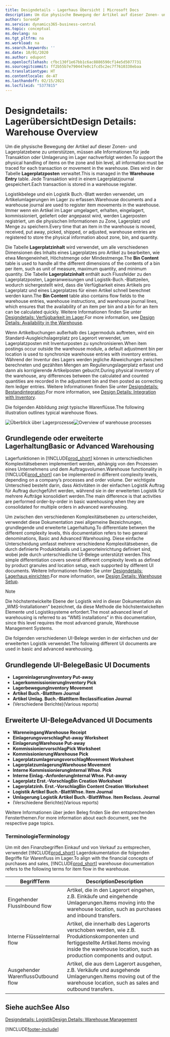 ```yaml
---
title: Designdetails - Lagerhaus Übersicht | Microsoft Docs
description: Um die physische Bewegung der Artikel auf dieser Zonen- und Lagerplatzebene zu unterstützen, müssen alle Informationen für jede Transaktion oder Umlagerung im Lager nachverfolgt werden. Dies wird in der Tabelle **Lagerplatzposten** verwaltet. Jede Transaktion wird in einem Lagerplatzjournal gespeichert.
author: SorenGP
ms.service: dynamics365-business-central
ms.topic: conceptual
ms.devlang: na
ms.tgt_pltfrm: na
ms.workload: na
ms.search.keywords: ''
ms.date: 10/01/2020
ms.author: edupont
ms.openlocfilehash: cfbc130f1e67bb1c6ac8886590cf14e5d5077731
ms.sourcegitcommit: ff2b55b7e790447e0c1fcd5c2ec7f7610338ebaa
ms.translationtype: HT
ms.contentlocale: de-AT
ms.lasthandoff: 02/15/2021
ms.locfileid: "5377815"
---
```

# <a name="design-details-warehouse-overview"></a><span data-ttu-id="c0ad1-105">Designdetails: Lagerübersicht</span><span class="sxs-lookup"><span data-stu-id="c0ad1-105">Design Details: Warehouse Overview</span></span>
<span data-ttu-id="c0ad1-106">Um die physische Bewegung der Artikel auf dieser Zonen- und Lagerplatzebene zu unterstützen, müssen alle Informationen für jede Transaktion oder Umlagerung im Lager nachverfolgt werden.</span><span class="sxs-lookup"><span data-stu-id="c0ad1-106">To support the physical handling of items on the zone and bin level, all information must be traced for each transaction or movement in the warehouse.</span></span> <span data-ttu-id="c0ad1-107">Dies wird in der Tabelle **Lagerplatzposten** verwaltet.</span><span class="sxs-lookup"><span data-stu-id="c0ad1-107">This is managed in the **Warehouse Entry** table.</span></span> <span data-ttu-id="c0ad1-108">Jede Transaktion wird in einem Lagerplatzjournal gespeichert.</span><span class="sxs-lookup"><span data-stu-id="c0ad1-108">Each transaction is stored in a warehouse register.</span></span>  

<span data-ttu-id="c0ad1-109">Logistikbelege und ein Logistik Buch.-Blatt werden verwendet, um Artikelumlagerungen im Lager zu erfassen.</span><span class="sxs-lookup"><span data-stu-id="c0ad1-109">Warehouse documents and a warehouse journal are used to register item movements in the warehouse.</span></span> <span data-ttu-id="c0ad1-110">Immer wenn ein Artikel im Lager umgelagert, erhalten, eingelagert, kommissioniert, geliefert oder angepasst wird, werden Lagerposten registriert, um die physischen Informationen zu Zone, Lagerplatz und Menge zu speichern.</span><span class="sxs-lookup"><span data-stu-id="c0ad1-110">Every time that an item in the warehouse is moved, received, put away, picked, shipped, or adjusted, warehouse entries are registered to store the physical information about zone, bin, and quantity.</span></span>

<span data-ttu-id="c0ad1-111">Die Tabelle **Lagerplatzinhalt** wird verwendet, um alle verschiedenen Dimensionen des Inhalts eines Lagerplatzes pro Artikel zu bearbeiten, wie etwa Mengeneinheit, Höchstmenge oder Mindestmenge.</span><span class="sxs-lookup"><span data-stu-id="c0ad1-111">The **Bin Content** table is used to handle all the different dimensions of the contents of a bin per item, such as unit of measure, maximum quantity, and minimum quantity.</span></span> <span data-ttu-id="c0ad1-112">Die Tabelle **Lagerplatzinhalt** enthält auch Flussfelder zu den Lagerplatzposten, Lageranweisungen und Logistik-Buch.-Blattzeilen, wodurch sichergestellt wird, dass die Verfügbarkeit eines Artikels pro Lagerplatz und eines Lagerplatzes für einen Artikel schnell berechnet werden kann.</span><span class="sxs-lookup"><span data-stu-id="c0ad1-112">The **Bin Content** table also contains flow fields to the warehouse entries, warehouse instructions, and warehouse journal lines, which ensures that the availability of an item per bin and a bin for an item can be calculated quickly.</span></span> <span data-ttu-id="c0ad1-113">Weitere Informationen finden Sie unter [Designdetails: Verfügbarkeit im Lager](design-details-availability-in-the-warehouse.md).</span><span class="sxs-lookup"><span data-stu-id="c0ad1-113">For more information, see [Design Details: Availability in the Warehouse](design-details-availability-in-the-warehouse.md).</span></span>  

<span data-ttu-id="c0ad1-114">Wenn Artikelbuchungen außerhalb des Lagermoduls auftreten, wird ein Standard-Ausgleichslagerplatz pro Lagerort verwendet, um Lagerplatzposten mit Inventurposten zu synchronisieren.</span><span class="sxs-lookup"><span data-stu-id="c0ad1-114">When item postings occur outside the warehouse module, a default adjustment bin per location is used to synchronize warehouse entries with inventory entries.</span></span> <span data-ttu-id="c0ad1-115">Während der Inventur des Lagers werden jegliche Abweichungen zwischen berechneten und gezählten Mengen am Regulierungslagerplatz erfasst und dann als korrigierende Artikelposten gebucht.</span><span class="sxs-lookup"><span data-stu-id="c0ad1-115">During physical inventory of the warehouse, any differences between the calculated and counted quantities are recorded in the adjustment bin and then posted as correcting item ledger entries.</span></span> <span data-ttu-id="c0ad1-116">Weitere Informationen finden Sie unter [Designdetails: Bestandintegration](design-details-integration-with-inventory.md).</span><span class="sxs-lookup"><span data-stu-id="c0ad1-116">For more information, see [Design Details: Integration with Inventory](design-details-integration-with-inventory.md).</span></span>  

<span data-ttu-id="c0ad1-117">Die folgenden Abbildung zeigt typische Warenflüsse.</span><span class="sxs-lookup"><span data-stu-id="c0ad1-117">The following illustration outlines typical warehouse flows.</span></span>  

<span data-ttu-id="c0ad1-118">![Überblick über Lagerprozesse](media/design_details_warehouse_management_overview.png "Überblick über Lagerprozesse")</span><span class="sxs-lookup"><span data-stu-id="c0ad1-118">![Overview of warehouse processes](media/design_details_warehouse_management_overview.png "Overview of warehouse processes")</span></span>  

## <a name="basic-or-advanced-warehousing"></a><span data-ttu-id="c0ad1-119">Grundlegende oder erweiterte Lagerhaltung</span><span class="sxs-lookup"><span data-stu-id="c0ad1-119">Basic or Advanced Warehousing</span></span>  
<span data-ttu-id="c0ad1-120">Lagerfunktionen in [!INCLUDE[prod_short](includes/prod_short.md)] können in unterschiedlichen Komplexitätsebenen implementiert werden, abhängig von den Prozessen eines Unternehmens und dem Auftragsvolumen.</span><span class="sxs-lookup"><span data-stu-id="c0ad1-120">Warehouse functionality in [!INCLUDE[prod_short](includes/prod_short.md)] can be implemented in different complexity levels, depending on a company’s processes and order volume.</span></span> <span data-ttu-id="c0ad1-121">Der wichtigste Unterschied besteht darin, dass Aktivitäten in der einfachen Logistik Auftrag für Auftrag durchgeführt werden, während sie in der erweiterten Logistik für mehrere Aufträge konsolidiert werden.</span><span class="sxs-lookup"><span data-stu-id="c0ad1-121">The main difference is that activities are performed order-by-order in basic warehousing when they are consolidated for multiple orders in advanced warehousing.</span></span>  

 <span data-ttu-id="c0ad1-122">Um zwischen den verschiedenen Komplexitätsebenen zu unterscheiden, verwendet diese Dokumentation zwei allgemeine Bezeichnungen, grundlegende und erweiterte Lagerhaltung.</span><span class="sxs-lookup"><span data-stu-id="c0ad1-122">To differentiate between the different complexity levels, this documentation refers to two general denominations, Basic and Advanced Warehousing.</span></span> <span data-ttu-id="c0ad1-123">Diese einfache Unterscheidung umfasst mehrere verschiedene Komplexitätsebenen, die durch definierte Produktdetails und Lagerorteinrichtung definiert sind, wobei jede durch unterschiedliche UI-Belege unterstützt werden.</span><span class="sxs-lookup"><span data-stu-id="c0ad1-123">This simple differentiation covers several different complexity levels as defined by product granules and location setup, each supported by different UI documents.</span></span> <span data-ttu-id="c0ad1-124">Weitere Informationen finden Sie unter [Designdetails: Lagerhaus einrichten](design-details-warehouse-setup.md).</span><span class="sxs-lookup"><span data-stu-id="c0ad1-124">For more information, see [Design Details: Warehouse Setup](design-details-warehouse-setup.md).</span></span>  

> [!NOTE]  
>  <span data-ttu-id="c0ad1-125">Die höchstentwickelte Ebene der Logistik wird in dieser Dokumentation als „WMS-Installationen“ bezeichnet, da diese Methode die höchstentwickelten Elemente und Logistiksysteme erfordert.</span><span class="sxs-lookup"><span data-stu-id="c0ad1-125">The most advanced level of warehousing is referred to as “WMS installations” in this documentation, since this level requires the most advanced granule, Warehouse Management Systems.</span></span>  

 <span data-ttu-id="c0ad1-126">Die folgenden verschiedenen UI-Belege werden in der einfachen und der erweiterten Logistik verwendet.</span><span class="sxs-lookup"><span data-stu-id="c0ad1-126">The following different UI documents are used in basic and advanced warehousing.</span></span>  

## <a name="basic-ui-documents"></a><span data-ttu-id="c0ad1-127">Grundlegende UI-Belege</span><span class="sxs-lookup"><span data-stu-id="c0ad1-127">Basic UI Documents</span></span>  

-   <span data-ttu-id="c0ad1-128">**Lagereinlagerung**</span><span class="sxs-lookup"><span data-stu-id="c0ad1-128">**Inventory Put-away**</span></span>  
-   <span data-ttu-id="c0ad1-129">**Lagerkommissionierung**</span><span class="sxs-lookup"><span data-stu-id="c0ad1-129">**Inventory Pick**</span></span>  
-   <span data-ttu-id="c0ad1-130">**Lagerbewegung**</span><span class="sxs-lookup"><span data-stu-id="c0ad1-130">**Inventory Movement**</span></span>  
-   <span data-ttu-id="c0ad1-131">**Artikel Buch.-Blatt**</span><span class="sxs-lookup"><span data-stu-id="c0ad1-131">**Item Journal**</span></span>  
-   <span data-ttu-id="c0ad1-132">**Artikel Umlag. Buch.-Blatt**</span><span class="sxs-lookup"><span data-stu-id="c0ad1-132">**Item Reclassification Journal**</span></span>  
-   <span data-ttu-id="c0ad1-133">(Verschiedene Berichte)</span><span class="sxs-lookup"><span data-stu-id="c0ad1-133">(Various reports)</span></span>  

## <a name="advanced-ui-documents"></a><span data-ttu-id="c0ad1-134">Erweiterte UI-Belege</span><span class="sxs-lookup"><span data-stu-id="c0ad1-134">Advanced UI Documents</span></span>  

-   <span data-ttu-id="c0ad1-135">**Wareneingang**</span><span class="sxs-lookup"><span data-stu-id="c0ad1-135">**Warehouse Receipt**</span></span>  
-   <span data-ttu-id="c0ad1-136">**Einlagerungsvorschlag**</span><span class="sxs-lookup"><span data-stu-id="c0ad1-136">**Put-away Worksheet**</span></span>  
-   <span data-ttu-id="c0ad1-137">**Einlagerung**</span><span class="sxs-lookup"><span data-stu-id="c0ad1-137">**Warehouse Put-away**</span></span>  
-   <span data-ttu-id="c0ad1-138">**Kommissioniervorschlag**</span><span class="sxs-lookup"><span data-stu-id="c0ad1-138">**Pick Worksheet**</span></span>  
-   <span data-ttu-id="c0ad1-139">**Kommissionierung**</span><span class="sxs-lookup"><span data-stu-id="c0ad1-139">**Warehouse Pick**</span></span>  
-   <span data-ttu-id="c0ad1-140">**Lagerplatzumlagerungsvorschlag**</span><span class="sxs-lookup"><span data-stu-id="c0ad1-140">**Movement Worksheet**</span></span>  
-   <span data-ttu-id="c0ad1-141">**Lagerplatzumlagerung**</span><span class="sxs-lookup"><span data-stu-id="c0ad1-141">**Warehouse Movement**</span></span>  
-   <span data-ttu-id="c0ad1-142">**Interne Kommissionierung**</span><span class="sxs-lookup"><span data-stu-id="c0ad1-142">**Internal Whse. Pick**</span></span>  
-   <span data-ttu-id="c0ad1-143">**Interne Einlag.-Anforderung**</span><span class="sxs-lookup"><span data-stu-id="c0ad1-143">**Internal Whse. Put-away**</span></span>  
-   <span data-ttu-id="c0ad1-144">**Lagerplatz Erst.-Vorschlag**</span><span class="sxs-lookup"><span data-stu-id="c0ad1-144">**Bin Creation Worksheet**</span></span>  
-   <span data-ttu-id="c0ad1-145">**Lagerplatzinh. Erst.-Vorschlag**</span><span class="sxs-lookup"><span data-stu-id="c0ad1-145">**Bin Content Creation Worksheet**</span></span>  
-   <span data-ttu-id="c0ad1-146">**Logistik Artikel Buch.-Blatt**</span><span class="sxs-lookup"><span data-stu-id="c0ad1-146">**Whse. Item Journal**</span></span>  
-   <span data-ttu-id="c0ad1-147">**Umlagerung Logistik Artikel Buch.-Blatt**</span><span class="sxs-lookup"><span data-stu-id="c0ad1-147">**Whse. Item Reclass. Journal**</span></span>  
-   <span data-ttu-id="c0ad1-148">(Verschiedene Berichte)</span><span class="sxs-lookup"><span data-stu-id="c0ad1-148">(Various reports)</span></span>  

<span data-ttu-id="c0ad1-149">Weitere Informationen über jeden Beleg finden Sie den entsprechenden Fensterthemen.</span><span class="sxs-lookup"><span data-stu-id="c0ad1-149">For more information about each document, see the respective page topics.</span></span>  

### <a name="terminology"></a><span data-ttu-id="c0ad1-150">Terminologie</span><span class="sxs-lookup"><span data-stu-id="c0ad1-150">Terminology</span></span>  
<span data-ttu-id="c0ad1-151">Um mit den Finanzbegriffen Einkauf und von Verkauf zu entsprechen, verwendet [!INCLUDE[prod_short](includes/prod_short.md)] Lagerdokumentation die folgenden Begriffe für Warenfluss im Lager.</span><span class="sxs-lookup"><span data-stu-id="c0ad1-151">To align with the financial concepts of purchases and sales, [!INCLUDE[prod_short](includes/prod_short.md)] warehouse documentation refers to the following terms for item flow in the warehouse.</span></span>  

|<span data-ttu-id="c0ad1-152">Begriff</span><span class="sxs-lookup"><span data-stu-id="c0ad1-152">Term</span></span>|<span data-ttu-id="c0ad1-153">Description</span><span class="sxs-lookup"><span data-stu-id="c0ad1-153">Description</span></span>|  
|----------|---------------------------------------|  
|<span data-ttu-id="c0ad1-154">Eingehender Fluss</span><span class="sxs-lookup"><span data-stu-id="c0ad1-154">Inbound flow</span></span>|<span data-ttu-id="c0ad1-155">Artikel, die in den Lagerort eingehen, z.B. Einkäufe und eingehende Umlagerungen.</span><span class="sxs-lookup"><span data-stu-id="c0ad1-155">Items moving into the warehouse location, such as purchases and inbound transfers.</span></span>|  
|<span data-ttu-id="c0ad1-156">Interne Flüsse</span><span class="sxs-lookup"><span data-stu-id="c0ad1-156">Internal flow</span></span>|<span data-ttu-id="c0ad1-157">Artikel, die innerhalb des Lagerorts verschoben werden, wie z.B. Produktionskomponenten und fertiggestellte Artikel.</span><span class="sxs-lookup"><span data-stu-id="c0ad1-157">Items moving inside the warehouse location, such as production components and output.</span></span>|  
|<span data-ttu-id="c0ad1-158">Ausgehender Warenfluss</span><span class="sxs-lookup"><span data-stu-id="c0ad1-158">Outbound flow</span></span>|<span data-ttu-id="c0ad1-159">Artikel, die aus dem Lagerort ausgehen, z.B. Verkäufe und ausgehende Umlagerungen.</span><span class="sxs-lookup"><span data-stu-id="c0ad1-159">Items moving out of the warehouse location, such as sales and outbound transfers.</span></span>|  

## <a name="see-also"></a><span data-ttu-id="c0ad1-160">Siehe auch</span><span class="sxs-lookup"><span data-stu-id="c0ad1-160">See Also</span></span>  
 [<span data-ttu-id="c0ad1-161">Designdetails: Logistik</span><span class="sxs-lookup"><span data-stu-id="c0ad1-161">Design Details: Warehouse Management</span></span>](design-details-warehouse-management.md)


[!INCLUDE[footer-include](includes/footer-banner.md)]